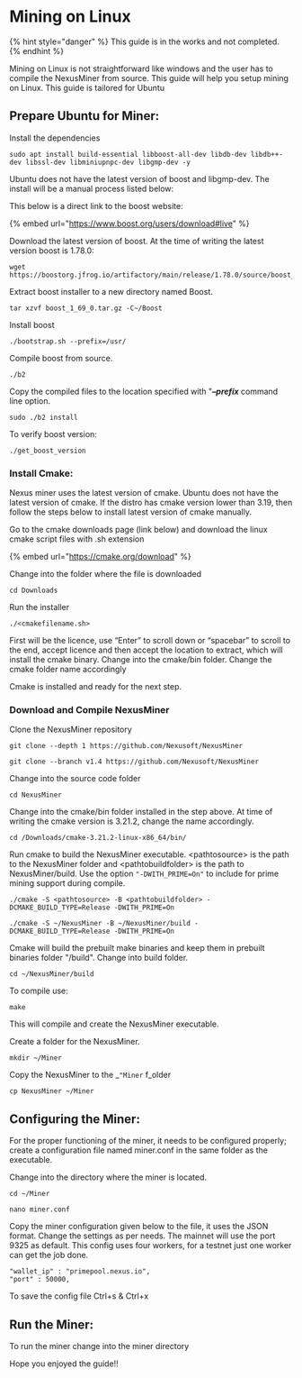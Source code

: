 # Mining on Linux

{% hint style="danger" %}
This guide is in the works and not completed.
{% endhint %}

Mining on Linux is not straightforward like windows and the user has to compile the NexusMiner from source. This guide will help you setup mining on Linux. This guide is tailored for Ubuntu

## Prepare Ubuntu for Miner:&#x20;

Install the dependencies

```
sudo apt install build-essential libboost-all-dev libdb-dev libdb++-dev libssl-dev libminiupnpc-dev libgmp-dev -y 
```

Ubuntu does not have the latest version of boost and libgmp-dev. The install will be a manual process listed below:

This below is a direct link to the boost website:

{% embed url="https://www.boost.org/users/download#live" %}

Download the latest version of boost. At the time of writing the latest version boost is 1.78.0:

```
wget https://boostorg.jfrog.io/artifactory/main/release/1.78.0/source/boost_1_78_0.tar.gz
```

Extract boost installer to a new directory named Boost.

```
tar xzvf boost_1_69_0.tar.gz -C~/Boost
```

Install boost

```
./bootstrap.sh --prefix=/usr/
```

Compile boost from source.

```
./b2
```

Copy the compiled files to the location specified with "_**–prefix**_ command line option.

```
sudo ./b2 install
```

To verify boost version:

```
./get_boost_version
```

### Install Cmake:

Nexus miner uses the latest version of cmake. Ubuntu does not have the latest version of cmake. If  the distro has cmake version lower than 3.19, then follow the steps below to install latest version of cmake manually.

Go to the cmake downloads page (link below) and download the linux cmake script files with .sh extension

{% embed url="https://cmake.org/download" %}

Change into the folder where the file is downloaded

```
cd Downloads
```

Run the installer

```
./<cmakefilename.sh>
```

First will be the licence, use “Enter” to scroll down or “spacebar” to scroll to the end, accept licence and then accept the location to extract, which will install the cmake binary. Change into the cmake/bin folder. Change the cmake folder name accordingly

Cmake is installed and ready for the next step.

### Download and Compile NexusMiner

Clone the NexusMiner repository&#x20;

```
git clone --depth 1 https://github.com/Nexusoft/NexusMiner 
```

```
git clone --branch v1.4 https://github.com/Nexusoft/NexusMiner
```

Change into the source code folder&#x20;

```
cd NexusMiner 
```

Change into the cmake/bin folder installed in the step above. At time of writing the cmake version is 3.21.2, change the name accordingly.&#x20;

```
cd /Downloads/cmake-3.21.2-linux-x86_64/bin/
```

Run cmake to build the NexusMiner executable. \<pathtosource> is the path to the NexusMiner folder and \<pathtobuildfolder> is the path to NexusMiner/build. Use the option `"-DWITH_PRIME=On"` to include for prime mining support during compile.

```
./cmake -S <pathtosource> -B <pathtobuildfolder> -DCMAKE_BUILD_TYPE=Release -DWITH_PRIME=On
```

```
./cmake -S ~/NexusMiner -B ~/NexusMiner/build -DCMAKE_BUILD_TYPE=Release -DWITH_PRIME=On
```

Cmake will build the prebuilt make binaries and keep them in prebuilt binaries folder "/build". Change into build folder.

```
cd ~/NexusMiner/build 
```

To compile use:

```
make
```

This will compile and create the NexusMiner executable.&#x20;



Create a folder for the NexusMiner.&#x20;

```
mkdir ~/Miner
```

Copy the NexusMiner to the _`"Miner`  f_older

```
cp NexusMiner ~/Miner
```

## Configuring the Miner:&#x20;

For the proper functioning of the miner, it needs to be configured properly; create a configuration file named miner.conf in the same folder as the executable.&#x20;

Change into the directory where the miner is located.

```
cd ~/Miner
```

```
nano miner.conf 
```

Copy the miner configuration given below to the file, it uses the JSON format. Change the settings as per needs. The mainnet will use the port 9325 as default. This config uses four workers, for a testnet just one worker can get the job done.

```
"wallet_ip" : "primepool.nexus.io", 
"port" : 50000,
```

To save the config file Ctrl+s & Ctrl+x

## Run the Miner:

To run the miner change into the miner directory



Hope you enjoyed the guide!!
